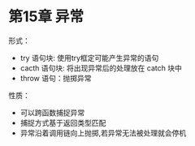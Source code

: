 # 第15章 异常

形式：
  * try 语句块: 使用try框定可能产生异常的语句
  * cacth 语句块: 将出现异常后的处理放在 catch 块中
  * throw 语句：抛掷异常

性质：
  * 可以跨函数捕捉异常
  * 捕捉方式基于返回类型匹配
  * 异常沿着调用链向上抛掷,若异常无法被处理就会停机